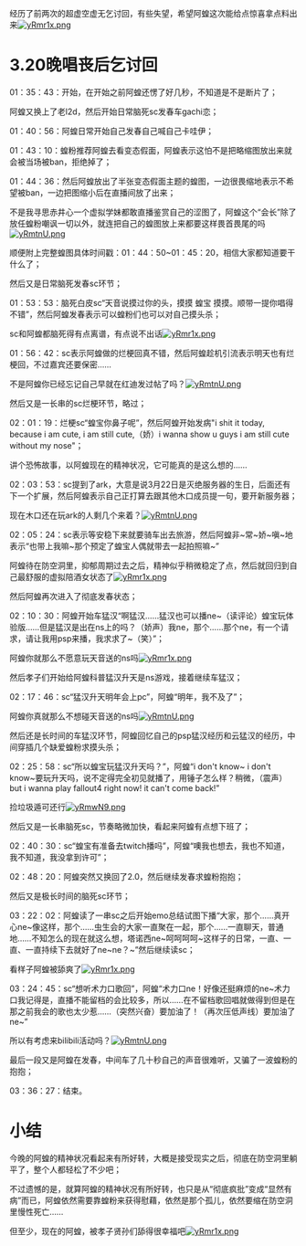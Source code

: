 经历了前两次的超虚空虚无乞讨回，有些失望，希望阿蝗这次能给点惊喜拿点料出来[![yRmr1x.png](https://z3.ax1x.com/2021/02/18/yRmr1x.png)](https://imgtu.com/i/yRmr1x)

# 3.20晚唱丧后乞讨回

01：35：43：开始，在开始之前阿蝗还愣了好几秒，不知道是不是断片了；

阿蝗又换上了老l2d，然后开始日常脑死sc发春车gachi恋；

01：40：56：阿蝗日常开始自己发春自己喊自己卡哇伊；

01：43：10：蝗粉推荐阿蝗去看变态假面，阿蝗表示这怕不是把略缩图放出来就会被当场被ban，拒绝掉了；

01：44：36：然后阿蝗放出了半张变态假面主题的蝗图，一边很畏缩地表示不希望被ban，一边把图缩小后在直播间放了出来；

不是我寻思赤井心一个虚拟学妹都敢直播鉴赏自己的涩图了，阿蝗这个“会长”除了放任蝗粉嘲讽一切以外，就连把自己的蝗图放上来都要这样畏首畏尾的吗[![yRmtnU.png](https://z3.ax1x.com/2021/02/18/yRmtnU.png)](https://imgtu.com/i/yRmtnU)

顺便附上完整蝗图具体时间戳：01：44：50~01：45：20，相信大家都知道要干什么了；

然后又是日常脑死发春sc环节；

01：53：53：脑死白皮sc“天音说摸过你的头，摸摸 蝗宝 摸摸。顺带一提你唱得不错”，然后阿蝗发春表示可以蝗粉们也可以对自己摸头杀；

sc和阿蝗都脑死得有点离谱，有点说不出话[![yRmr1x.png](https://z3.ax1x.com/2021/02/18/yRmr1x.png)](https://imgtu.com/i/yRmr1x)

01：56：42：sc表示阿蝗做的烂梗回真不错，然后阿蝗趁机引流表示明天也有烂梗回，不过嘉宾还要保密……

不是阿蝗你已经忘记自己早就在红迪发过帖了吗？[![yRmtnU.png](https://z3.ax1x.com/2021/02/18/yRmtnU.png)](https://imgtu.com/i/yRmtnU)

然后又是一长串的sc烂梗环节，略过；

02：01：19：烂梗sc“蝗宝你鼻子呢”，然后阿蝗开始发病"i shit it today, because i am cute, i am still cute,（娇）i wanna show u guys i am still cute without my nose"；

讲个恐怖故事，以阿蝗现在的精神状况，它可能真的是这么想的……

02：03：53：sc提到了ark，大意是说3月22日是灭绝服务器的生日，后面还有下一个扩展，然后阿蝗表示自己正打算去跟其他木口成员提一句，要开新服务器；

现在木口还在玩ark的人剩几个来着？[![yRmtnU.png](https://z3.ax1x.com/2021/02/18/yRmtnU.png)](https://imgtu.com/i/yRmtnU)

02：05：24：sc表示等安稳下来就要骑车出去旅游，然后阿蝗非~常~娇~嗔~地表示“也带上我嘛~那个预定了蝗宝人偶就带去一起拍照嘛~”

阿蝗待在防空洞里，抑郁周期过去之后，精神似乎稍微稳定了点，然后就回归到自己最舒服的虚拟陪酒女状态了[![yRmr1x.png](https://z3.ax1x.com/2021/02/18/yRmr1x.png)](https://imgtu.com/i/yRmr1x)

然后阿蝗再次进入了彻底发春状态；

02：10：30：阿蝗开始车猛汉“啊猛汉……猛汉也可以播ne~（读评论）蝗宝玩体验版……但是猛汉是出在ns上的吗？（娇声）我ne，那个……那个ne，有一个请求，请让我用psp来播，我求求了~（笑）”；

阿蝗你就那么不愿意玩天音送的ns吗[![yRmr1x.png](https://z3.ax1x.com/2021/02/18/yRmr1x.png)](https://imgtu.com/i/yRmr1x)

然后孝子们开始给阿蝗科普猛汉升天是ns游戏，接着继续车猛汉；

02：17：46：sc“猛汉升天明年会上pc”，阿蝗“明年，我不及了”；

阿蝗你真就那么不想碰天音送的ns吗[![yRmtnU.png](https://z3.ax1x.com/2021/02/18/yRmtnU.png)](https://imgtu.com/i/yRmtnU)

然后还是长时间的车猛汉环节，阿蝗回忆自己的psp猛汉经历和云猛汉的经历，中间穿插几个缺爱蝗粉求摸头杀；

02：25：58：sc“所以蝗宝玩猛汉升天吗？”，阿蝗“i don't know~ i don't know~要玩升天吗，说不定得完全初见就播了，用锤子怎么样？稍微，（震声）but i wanna play fallout4 right now! it can't come back!”

捡垃圾遁可还行[![yRmwN9.png](https://z3.ax1x.com/2021/02/18/yRmwN9.png)](https://imgtu.com/i/yRmwN9)

然后又是一长串脑死sc，节奏略微加快，看起来阿蝗有点想下班了；

02：40：30：sc“蝗宝有准备去twitch播吗”，阿蝗“噢我也想去，我也不知道，我不知道，我没拿到许可”；

02：48：20：阿蝗突然又换回了2.0，然后继续发春求蝗粉抱抱；

然后又是极长时间的脑死sc环节；

03：22：02：阿蝗读了一串sc之后开始emo总结试图下播“大家，那个……真开心ne~像这样，那个……虫生会的大家一直聚在一起，那个……一直聊天，普通地……不知怎么的现在就这么想，塔诺西ne~呵呵呵呵~这样子的日常，一直、一直、一直持续下去就好了ne~ne？~”然后继续读sc；

看样子阿蝗被舔爽了[![yRmr1x.png](https://z3.ax1x.com/2021/02/18/yRmr1x.png)](https://imgtu.com/i/yRmr1x)

03：24：45：sc“想听术力口歌回”，阿蝗“术力口ne！好像还挺麻烦的ne~术力口我记得是，直播不能留档的会比较多，所以……在不留档歌回唱就做得到但是在那之前我会的歌也太少惹……（突然兴奋）要加油了！（再次压低声线）要加油了ne~”

所以有考虑来bilibili活动吗？[![yRmtnU.png](https://z3.ax1x.com/2021/02/18/yRmtnU.png)](https://imgtu.com/i/yRmtnU)

最后一段又是阿蝗在发春，中间车了几十秒自己的声音很难听，又骗了一波蝗粉的抱抱；

03：36：27：结束。

# 小结

今晚的阿蝗的精神状况看起来有所好转，大概是接受现实之后，彻底在防空洞里躺平了，整个人都轻松了不少吧；

不过遗憾的是，就算阿蝗的精神状况有所好转，也只是从“彻底疯批”变成“显然有病”而已，阿蝗依然需要靠蝗粉来获得慰藉，依然是那个孤儿，依然要缩在防空洞里慢性死亡……

但至少，现在的阿蝗，被孝子贤孙们舔得很幸福吧[![yRmr1x.png](https://z3.ax1x.com/2021/02/18/yRmr1x.png)](https://imgtu.com/i/yRmr1x)